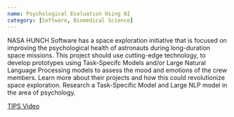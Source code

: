 ```yaml
---
name: Psychological Evaluation Using AI
category: [Software, Biomedical Science]
---
```


NASA HUNCH Software has a space exploration initiative that is focused on improving the psychological health of astronauts during long-duration space missions. This project should use cutting-edge technology, to develop prototypes using Task-Specifc Models and/or Large Natural Language Processing models to assess the mood and emotions of the crew members. Learn more about their projects and how this could revolutionize space exploration.  Research a Task-Specific Model and Large NLP model in the area of psychology.

[TIPS Video](https://www.youtube-nocookie.com/embed/5h9p3DSxEgk?playlist=5h9p3DSxEgk&autoplay=1&iv_load_policy=3&loop=1&modestbranding=1&start=)
